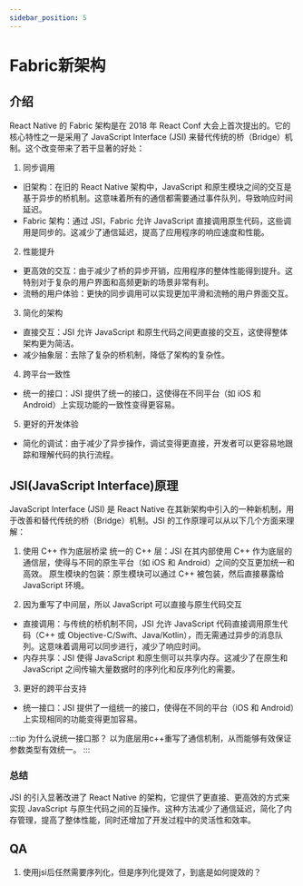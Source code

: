 ```yaml
---
sidebar_position: 5
---
```


# Fabric新架构


## 介绍

React Native 的 Fabric 架构是在 2018 年 React Conf 大会上首次提出的。它的核心特性之一是采用了 JavaScript Interface (JSI) 来替代传统的桥（Bridge）机制。这个改变带来了若干显著的好处：

1. 同步调用
- 旧架构：在旧的 React Native 架构中，JavaScript 和原生模块之间的交互是基于异步的桥机制。这意味着所有的通信都需要通过事件队列，导致响应时间延迟。
- Fabric 架构：通过 JSI，Fabric 允许 JavaScript 直接调用原生代码，这些调用是同步的。这减少了通信延迟，提高了应用程序的响应速度和性能。

2. 性能提升
- 更高效的交互：由于减少了桥的异步开销，应用程序的整体性能得到提升。这特别对于复杂的用户界面和高频更新的场景非常有利。
- 流畅的用户体验：更快的同步调用可以实现更加平滑和流畅的用户界面交互。

3. 简化的架构
- 直接交互：JSI 允许 JavaScript 和原生代码之间更直接的交互，这使得整体架构更为简洁。
- 减少抽象层：去除了复杂的桥机制，降低了架构的复杂性。

4. 跨平台一致性
- 统一的接口：JSI 提供了统一的接口，这使得在不同平台（如 iOS 和 Android）上实现功能的一致性变得更容易。

5. 更好的开发体验
- 简化的调试：由于减少了异步操作，调试变得更直接，开发者可以更容易地跟踪和理解代码的执行流程。

## JSI(JavaScript Interface)原理
JavaScript Interface (JSI) 是 React Native 在其新架构中引入的一种新机制，用于改善和替代传统的桥（Bridge）机制。JSI 的工作原理可以从以下几个方面来理解：

1. 使用 C++ 作为底层桥梁
统一的 C++ 层：JSI 在其内部使用 C++ 作为底层的通信层，使得与不同的原生平台（如 iOS 和 Android）之间的交互更加统一和高效。
原生模块的包装：原生模块可以通过 C++ 被包装，然后直接暴露给 JavaScript 环境。

2. 因为重写了中间层，所以 JavaScript 可以直接与原生代码交互
- 直接调用：与传统的桥机制不同，JSI 允许 JavaScript 代码直接调用原生代码（C++ 或 Objective-C/Swift、Java/Kotlin），而无需通过异步的消息队列。这意味着调用可以同步进行，减少了响应时间。
- 内存共享：JSI 使得 JavaScript 和原生侧可以共享内存。这减少了在原生和 JavaScript 之间传输大量数据时的序列化和反序列化的需要。

3. 更好的跨平台支持
- 统一接口：JSI 提供了一组统一的接口，使得在不同的平台（iOS 和 Android）上实现相同的功能变得更加容易。

:::tip
为什么说统一接口那？
以为底层用c++重写了通信机制，从而能够有效保证参数类型有效统一。
:::

### 总结

JSI 的引入显著改进了 React Native 的架构，它提供了更直接、更高效的方式来实现 JavaScript 与原生代码之间的互操作。这种方法减少了通信延迟，简化了内存管理，提高了整体性能，同时还增加了开发过程中的灵活性和效率。


## QA

1. 使用jsi后任然需要序列化，但是序列化提效了，到底是如何提效的？
